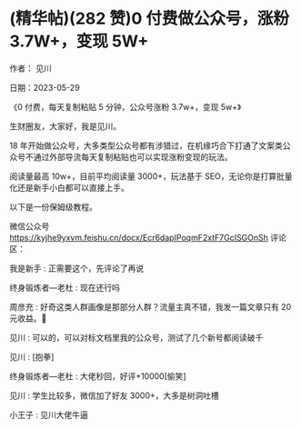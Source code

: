 

# (精华帖)(282 赞)0 付费做公众号，涨粉 3.7W+，变现 5W+

作者：  见川

日期：2023-05-29

《0 付费，每天复制粘贴 5 分钟，公众号涨粉 3.7w+，变现 5w+》

生财圈友，大家好，我是见川。

18 年开始做公众号，大多类型公众号都有涉猎过，在机缘巧合下打通了文案类公众号不通过外部导流每天复制粘贴也可以实现涨粉变现的玩法。

阅读量最高 10w+，目前平均阅读量 3000+，玩法基于 SEO，无论你是打算批量化还是新手小白都可以直接上手。

以下是一份保姆级教程。

微信公众号  https://kyjhe9yxvm.feishu.cn/docx/Ecr6dapIPoqmF2xtF7GcISGOnSh 评论区：

我是新手 : 正需要这个，先评论了再说

终身锻炼者—老杜 : 现在还行吗

周彦充 : 好奇这类人群画像是那部分人群？流量主真不错，我发一篇文章只有 20 元收益。👻

见川 : 可以的，可以对标文档里我的公众号，测试了几个新号都阅读破千

见川 : [抱拳]

终身锻炼者—老杜 : 大佬秒回，好评+10000[偷笑]

见川 : 学生比较多，微信加了好友 3000+，大多是树洞吐槽

小王子 : 见川大佬牛逼
